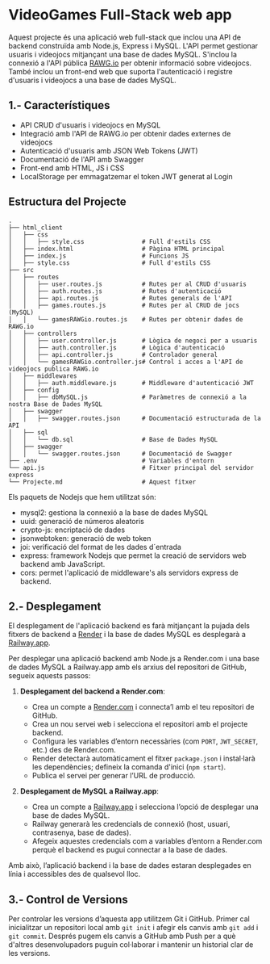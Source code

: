 # VideoGames Full-Stack web app


Aquest projecte és una aplicació web full-stack que inclou una API de backend construïda amb Node.js, Express i MySQL. L'API permet gestionar usuaris i videojocs mitjançant una base de dades MySQL. S'inclou la connexió a l'API pública [RAWG.io](https://rawg.io/) per obtenir informació sobre videojocs. També inclou un front-end web que suporta l'autenticació i registre d'usuaris i videojocs a una base de dades MySQL.

## 1.- Característiques

- API CRUD d'usuaris i videojocs en MySQL
- Integració amb l'API de RAWG.io per obtenir dades externes de videojocs
- Autenticació d'usuaris amb JSON Web Tokens (JWT)
- Documentació de l'API amb Swagger
- Front-end amb HTML, JS i CSS
- LocalStorage per emmagatzemar el token JWT generat al Login

## Estructura del Projecte

```plaintext
.
├── html_client
│   ├── css
│   │   ├── style.css                # Full d'estils CSS
│   ├── index.html                   # Pàgina HTML principal
│   ├── index.js                     # Funcions JS
│   ├── style.css                    # Full d'estils CSS
├── src
│   ├── routes
│   │   ├── user.routes.js           # Rutes per al CRUD d'usuaris
│   │   ├── auth.routes.js           # Rutes d'autenticació
│   │   ├── api.routes.js            # Rutes generals de l'API
│   │   ├── games.routes.js          # Rutes per al CRUD de jocs (MySQL)
│   │   └── gamesRAWGio.routes.js    # Rutes per obtenir dades de RAWG.io
│   ├── controllers
│   │   ├── user.controller.js       # Lògica de negoci per a usuaris
│   │   ├── auth.controller.js       # Lògica d'autenticació
│   │   ├── api.controller.js        # Controlador general
│   │   └── gamesRAWGio.controller.js# Control i acces a l'API de videojocs publica RAWG.io
│   ├── middlewares
│   │   ├── auth.middleware.js       # Middleware d'autenticació JWT
│   ├── config
│   │   ├── dbMySQL.js               # Paràmetres de connexió a la nostra Base de Dades MySQL
│   ├── swagger
│   │   ├── swagger.routes.json      # Documentació estructurada de la API
│   ├── sql
│   │   └── db.sql                   # Base de Dades MySQL
│   ├── swagger
│   │   └── swagger.routes.json      # Documentació de Swagger
├── .env                             # Variables d'entorn
└── api.js                           # Fitxer principal del servidor express
└── Projecte.md                      # Aquest fitxer

```
Els paquets de Nodejs que hem utilitzat són: 

- mysql2:   gestiona la connexió a la base de dades MySQL
- uuid:     generació de números aleatoris
- crypto-js:    encriptació de dades
- jsonwebtoken:     generació de web token
- joi:  verificació del format de les dades d´entrada
- express:  framework Nodejs que permet la creació de servidors web backend amb JavaScript.
- cors:     permet l'aplicació de middleware's als servidors express de backend.



## 2.- Desplegament

El desplegament de l'aplicació backend es farà mitjançant la pujada dels fitxers de backend a [Render](https://render.com) i la base de dades MySQL es desplegarà a [Railway.app](https://railway.app).

Per desplegar una aplicació backend amb Node.js a Render.com i una base de dades MySQL a Railway.app amb els arxius del repositori de GitHub, segueix aquests passos:

1. **Desplegament del backend a Render.com**:
   - Crea un compte a [Render.com](https://render.com) i connecta’l amb el teu repositori de GitHub.
   - Crea un nou servei web i selecciona el repositori amb el projecte backend.
   - Configura les variables d’entorn necessàries (com `PORT`, `JWT_SECRET`, etc.) des de Render.com.
   - Render detectarà automàticament el fitxer `package.json` i instal·larà les dependències; defineix la comanda d'inici (`npm start`).
   - Publica el servei per generar l’URL de producció.

2. **Desplegament de MySQL a Railway.app**:
   - Crea un compte a [Railway.app](https://railway.app) i selecciona l’opció de desplegar una base de dades MySQL.
   - Railway generarà les credencials de connexió (host, usuari, contrasenya, base de dades).
   - Afegeix aquestes credencials com a variables d’entorn a Render.com perquè el backend es pugui connectar a la base de dades.
   
Amb això, l’aplicació backend i la base de dades estaran desplegades en línia i accessibles des de qualsevol lloc.

## 3.- Control de Versions

Per controlar les versions d’aquesta app utilitzem Git i GitHub. Primer cal inicialitzar un repositori local amb `git init` i afegir els canvis amb `git add` i `git commit`. Després pugem els canvis a GitHub amb Push per a què d'altres desenvolupadors puguin col·laborar i mantenir un historial clar de les versions.